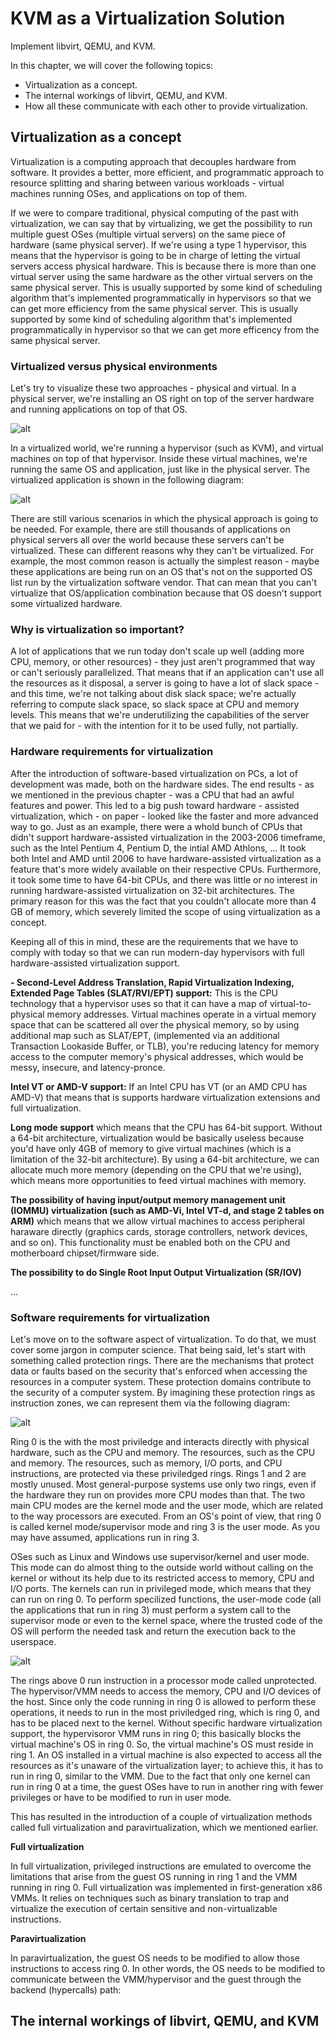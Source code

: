 # KVM as a Virtualization Solution

Implement libvirt, QEMU, and KVM.

In this chapter, we will cover the following topics:

- Virtualization as a concept.
- The internal workings of libvirt, QEMU, and KVM.
- How all these communicate with each other to provide virtualization.

## Virtualization as a concept

Virtualization is a computing approach that decouples hardware from software. It provides a better, more efficient, and programmatic approach to resource splitting and sharing between various workloads - virtual machines running OSes, and applications on top of them.

If we were to compare traditional, physical computing of the past with virtualization, we can say that by virtualizing, we get the possibility to run multiple guest OSes (multiple virtual servers) on the same piece of hardware (same physical server). If we're using a type 1 hypervisor, this means that the hypervisor is going to be in charge of letting the virtual servers access physical hardware. This is because there is more than one virtual server using the same hardware as the other virtual servers on the same physical server. This is usually supported by some kind of scheduling algorithm that's implemented programmatically in hypervisors so that we can get more efficiency from the same physical server. This is usually supported by some kind of scheduling algorithm that's implemented programmatically in hypervisor so that we can get more efficency from the same physical server.

### Virtualized versus physical environments

Let's try to visualize these two approaches - physical and virtual. In a physical server, we're installing an OS right on top of the server hardware and running applications on top of that OS. 

![alt](./assets/physical-server-x-application.png)

In a virtualized world, we're running a hypervisor (such as KVM), and virtual machines on top of that hypervisor. Inside these virtual machines, we're running the same OS and application, just like in the physical server. The virtualized application is shown in the following diagram:

![alt](./assets/virtualization-x-application.png)

There are still various scenarios in which the physical approach is going to be needed. For example, there are still thousands of applications on physical servers all over the world because these servers can't be virtualized. These can different reasons why they can't be virtualized. For example, the most common reason is actually the simplest reason - maybe these applications are being run on an OS that's not on the supported OS list run by the virtualization software vendor. That can mean that you can't virtualize that OS/application combination because that OS doesn't support some virtualized hardware.

### Why is virtualization so important?

A lot of applications that we run today don't scale up well (adding more CPU, memory, or other resources) - they just aren't programmed that way or can't seriously parallelized. That means that if an application can't use all the resources as it disposal, a server is going to have a lot of slack space - and this time, we're not talking about disk slack space; we're actually referring to compute slack space, so slack space at CPU and memory levels. This means that we're underutilizing the capabilities of the server that we paid for - with the intention for it to be used fully, not partially.   

### Hardware requirements for virtualization

After the introduction of software-based virtualization on PCs, a lot of development was made, both on the hardware sides. The end results - as we mentioned in the previous chapter - was a CPU that had an awful features and power. This led to a big push toward hardware - assisted virtualization, which - on paper - looked like the faster and more advanced way to go. Just as an example, there were a whold bunch of CPUs that didn't support hardware-assisted virtualization in the 2003-2006 timeframe, such as the Intel Pentium 4, Pentium D, the intial AMD Athlons, ... It took both Intel and AMD until 2006 to have hardware-assisted virtualization as a feature that's more widely available on their respective CPUs. Furthermore, it took some time to have 64-bit CPUs, and there was little or no interest in running hardware-assisted virtualization on 32-bit architectures. The primary reason for this was the fact that you couldn't allocate more than 4 GB of memory, which severely limited the scope of using virtualization as a concept.

Keeping all of this in mind, these are the requirements that we have to comply with today so that we can run modern-day hypervisors with full hardware-assisted virtualization support. 

**- Second-Level Address Translation, Rapid Virtualization Indexing, Extended Page Tables (SLAT/RVI/EPT) support:** This is the CPU technology that a hypervisor uses so that it can have a map of virtual-to-physical memory addresses. Virtual machines operate in a virtual memory space that can be scattered all over the physical memory, so by using additional map such as SLAT/EPT, (implemented via an additional Transaction Lookaside Buffer, or TLB), you're reducing latency for memory access to the computer memory's physical addresses, which would be messy, insecure, and latency-pronce.

**Intel VT or AMD-V support:** If an Intel CPU has VT (or an AMD CPU has AMD-V) that means that is supports hardware virtualization extensions and full virtualization.

**Long mode support** which means that the CPU has 64-bit support. Without a 64-bit architecture, virtualization would be basically useless because you'd have only 4GB of memory to give virtual machines (which is a limitation of the 32-bit architecture). By using a 64-bit architecture, we can allocate much more memory (depending on the CPU that we're using), which means more opportunities to feed virtual machines with memory. 

**The possibility of having input/output memory management unit (IOMMU) virtualization (such as AMD-Vi, Intel VT-d, and stage 2 tables on ARM)** which means that we allow virtual machines to access peripheral haraware directly (graphics cards, storage controllers, network devices, and so on). This functionality must be enabled both on the CPU and motherboard chipset/firmware side.

**The possibility to do Single Root Input Output Virtualization (SR/IOV)** 

...

### Software requirements for virtualization

Let's move on to the software aspect of virtualization. To do that, we must cover some jargon in computer science. That being said, let's start with something called protection rings. There are the mechanisms that protect data or faults based on the security that's enforced when accessing the resources in a computer system. These protection domains contribute to the security of a computer system. By imagining these protection rings as instruction zones, we can represent them via the following diagram:

![alt](./assets/priviledge-ring.png)

Ring 0 is the with the most priviledge and interacts directly with physical hardware, such as the CPU and memory. The resources, such as the CPU and memory. The resources, such as memory, I/O ports, and CPU instructions, are protected via these priviledged rings. Rings 1 and 2 are mostly unused. Most general-purpose systems use only two rings, even if the hardware they run on provides more CPU modes than that. The two main CPU modes are the kernel mode and the user mode, which are related to the way processors are executed. From an OS's point of view, that ring 0 is called kernel mode/supervisor mode and ring 3 is the user mode. As you may have assumed, applications run in ring 3.

OSes such as Linux and Windows use supervisor/kernel and user mode. This mode can do almost thing to the outside world without calling on the kernel or without its help due to its restricted access to memory, CPU and I/O ports. The kernels can run in privileged mode, which means that they can run on ring 0. To perform specilized functions, the user-mode code (all the applications that run in ring 3) must perform a system call to the supervisor mode or even to the kernel space, where the trusted code of the OS will perform the needed task and return the execution back to the userspace.  

![alt](./assets/system-call-to-supervisor.png)

The rings above 0 run instruction in a processor mode called unprotected. The hypervisor/VMM needs to access the memory, CPU and I/O devices of the host. Since only the code running in ring 0 is allowed to perform these operations, it needs to run in the most priviledged ring, which is ring 0, and has to be placed next to the kernel. Without specific hardware virtualization support, the hypervisoror VMM runs in ring 0; this basically blocks the virtual machine's OS in ring 0. So, the virtual machine's OS must reside in ring 1. An OS installed in a virtual machine is also expected to access all the resources as it's unaware of the virtualization layer; to achieve this, it has to run in ring 0, similar to the VMM. Due to the fact that only one kernel can run in ring 0 at a time, the guest OSes have to run in another ring with fewer privileges or have to be modified to run in user mode. 

This has resulted in the introduction of a couple of virtualization methods called full virtualization and paravirtualization, which we mentioned earlier.

**Full virtualization**

In full virtualization, privileged instructions are emulated to overcome the limitations that arise from the guest OS running in ring 1 and the VMM running in ring 0. Full virtualization was implemented in first-generation x86 VMMs. It relies on techniques such as binary translation to trap and virtualize the execution of certain sensitive and non-virtualizable instructions.

**Paravirtualization**

In paravirtualization, the guest OS needs to be modified to allow those instructions to access ring 0. In other words, the OS needs to be modified to communicate between the VMM/hypervisor and the guest through the backend (hypercalls) path:

## The internal workings of libvirt, QEMU, and KVM

